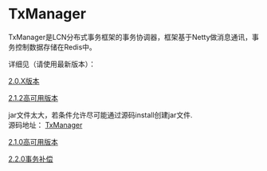 # TxManager 
TxManager是LCN分布式事务框架的事务协调器，框架基于Netty做消息通讯，事务控制数据存储在Redis中。


详细见（请使用最新版本）：

[2.0.X版本](/README2.0.1.md) 


[2.1.2高可用版本](/README.2.1.2.md) 



jar文件太大，若条件允许尽可能通过源码install创建jar文件.  
源码地址： [TxManager](https://github.com/1991wangliang/tx-lcn/tree/master/tx-manager)

[2.1.0高可用版本](/README2.1.0.md) 


[2.2.0事务补偿](/README2.2.0.md) 